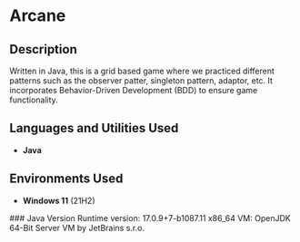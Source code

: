<h1>Arcane</h1>

 <!--### [YouTube Demonstration](https://youtu.be/7eJexJVCqJo) -->

<h2>Description</h2>
Written in Java, this is a grid based game where we practiced different patterns such as the observer patter, singleton pattern, adaptor, etc. It incorporates Behavior-Driven Development (BDD) to ensure game functionality.
<br />


<h2>Languages and Utilities Used</h2>

- <b>Java</b> 

<h2>Environments Used </h2>

- <b>Windows 11</b> (21H2)


<!--
 ```diff
- text in red
+ text in green
! text in orange
# text in gray
@@ text in purple (and bold)@@
```
--!>

### Java Version

Runtime version: 17.0.9+7-b1087.11 x86_64
VM: OpenJDK 64-Bit Server VM by JetBrains s.r.o.
